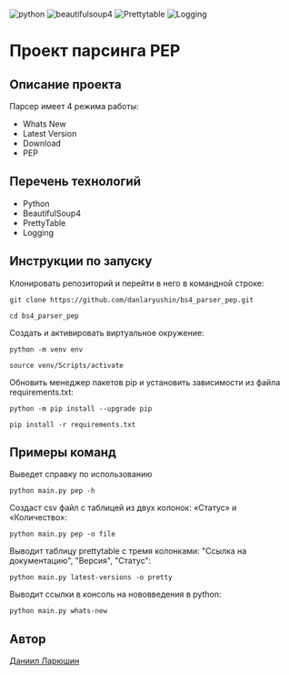 ![python](https://img.shields.io/badge/python-222324?style=for-the-badge&logo=python&logoColor=yellow)
![beautifulsoup4](https://img.shields.io/badge/beautifulsoup4-222324?style=for-the-badge&logo=jekyll&logoColor=)
![Prettytable](https://img.shields.io/badge/-Prettytable-222324?style=for-the-badge)
![Logging](https://img.shields.io/badge/-Logging-222324?style=for-the-badge)

# Проект парсинга PEP

## Описание проекта

Парсер имеет 4 режима работы:
- Whats New
- Latest Version
- Download
- PEP

## Перечень технологий
- Python
- BeautifulSoup4
- PrettyTable
- Logging

## Инструкции по запуску
Клонировать репозиторий и перейти в него в командной строке:

```
git clone https://github.com/danlaryushin/bs4_parser_pep.git
```

```
cd bs4_parser_pep
```

Cоздать и активировать виртуальное окружение:

```
python -m venv env
```

```
source venv/Scripts/activate
```

Обновить менеджер пакетов pip и установить зависимости из файла requirements.txt:

```
python -m pip install --upgrade pip
```

```
pip install -r requirements.txt
```

## Примеры команд
Выведет справку по использованию
```
python main.py pep -h
```

Создаст csv файл с таблицей из двух колонок: «Статус» и «Количество»:
```
python main.py pep -o file
```

Выводит таблицу prettytable с тремя колонками: "Ссылка на документацию", "Версия", "Статус":
```
python main.py latest-versions -o pretty 
```

Выводит ссылки в консоль на нововведения в python:
```
python main.py whats-new
```

## Автор

[Даниил Ларюшин](https://github.com/danlaryushin)

